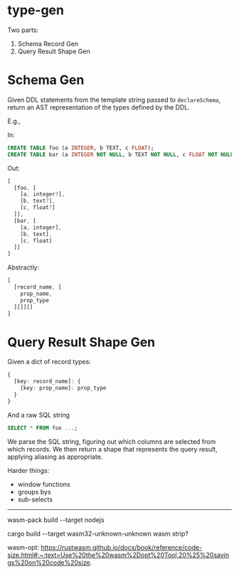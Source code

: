 # type-gen

Two parts:

1. Schema Record Gen
2. Query Result Shape Gen

# Schema Gen

Given DDL statements from the template string passed to `declareSchema`, return an AST representation of the types defined by the DDL.

E.g.,

In:
```sql
CREATE TABLE foo (a INTEGER, b TEXT, c FLOAT);
CREATE TABLE bar (a INTEGER NOT NULL, b TEXT NOT NULL, c FLOAT NOT NULL);
```

Out:
```ts
[
  [foo, [
    [a, integer?],
    [b, text?],
    [c, float?]
  ]],
  [bar, [
    [a, integer],
    [b, text],
    [c, float]
  ]]
]
```

Abstractly:

```ts
[
  [record_name, [
    prop_name,
    prop_type
  ][]][]
]
```

# Query Result Shape Gen

Given a dict of record types:

```ts
{
  [key: record_name]: {
    [key: prop_name]: prop_type
  }
}
```

And a raw SQL string

```sql
SELECT * FROM foo ...;
```

We parse the SQL string, figuring out which columns are selected from which records. We then return a shape that represents the query result, applying aliasing as appropriate.

Harder things:
- window functions
- groups bys
- sub-selects



---
wasm-pack build --target nodejs


cargo build --target wasm32-unknown-unknown
wasm strip?

wasm-opt: https://rustwasm.github.io/docs/book/reference/code-size.html#:~:text=Use%20the%20wasm%2Dopt%20Tool,20%25%20savings%20on%20code%20size.